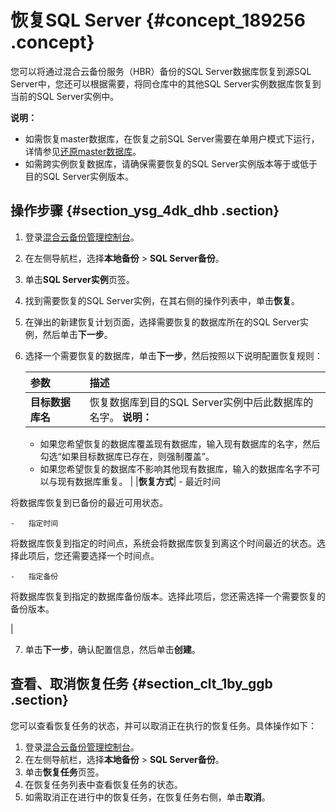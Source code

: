 # 恢复SQL Server {#concept_189256 .concept}

您可以将通过混合云备份服务（HBR）备份的SQL Server数据库恢复到源SQL Server中，您还可以根据需要，将同仓库中的其他SQL Server实例数据库恢复到当前的SQL Server实例中。

**说明：** 

-   如需恢复master数据库，在恢复之前SQL Server需要在单用户模式下运行，详情参见[还原master数据库](https://docs.microsoft.com/zh-cn/sql/relational-databases/backup-restore/restore-the-master-database-transact-sql?view=sql-server-2017)。
-   如需跨实例恢复数据库，请确保需要恢复的SQL Server实例版本等于或低于目的SQL Server实例版本。

## 操作步骤 {#section_ysg_4dk_dhb .section}

1.  登录[混合云备份管理控制台](https://hbr.console.aliyun.com)。
2.  在左侧导航栏，选择**本地备份** \> **SQL Server备份**。
3.  单击**SQL Server实例**页签。
4.  找到需要恢复的SQL Server实例，在其右侧的操作列表中，单击**恢复**。
5.  在弹出的新建恢复计划页面，选择需要恢复的数据库所在的SQL Server实例，然后单击**下一步**。
6.  选择一个需要恢复的数据库，单击**下一步**，然后按照以下说明配置恢复规则：

    |参数|描述|
    |:-|:-|
    |**目标数据库名**|恢复数据库到目的SQL Server实例中后此数据库的名字。 **说明：** 

    -   如果您希望恢复的数据库覆盖现有数据库，输入现有数据库的名字，然后勾选“如果目标数据库已存在，则强制覆盖”。
    -   如果您希望恢复的数据库不影响其他现有数据库，输入的数据库名字不可以与现有数据库重复。
 |
    |**恢复方式**|     -   最近时间 

将数据库恢复到已备份的最近可用状态。

    -   指定时间 

将数据库恢复到指定的时间点，系统会将数据库恢复到离这个时间最近的状态。选择此项后，您还需要选择一个时间点。

    -   指定备份 

将数据库恢复到指定的数据库备份版本。选择此项后，您还需选择一个需要恢复的备份版本。

 |

7.  单击**下一步**，确认配置信息，然后单击**创建**。

## 查看、取消恢复任务 {#section_clt_1by_ggb .section}

您可以查看恢复任务的状态，并可以取消正在执行的恢复任务。具体操作如下：

1.  登录[混合云备份管理控制台](https://hbr.console.aliyun.com)。
2.  在左侧导航栏，选择**本地备份** \> **SQL Server备份**。
3.  单击**恢复任务**页签。
4.  在恢复任务列表中查看恢复任务的状态。
5.  如需取消正在进行中的恢复任务，在恢复任务右侧，单击**取消**。


